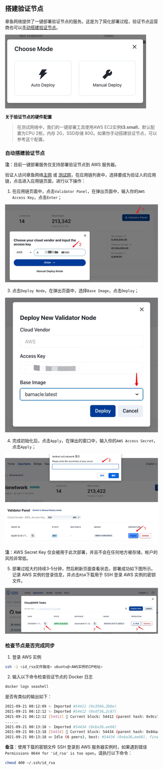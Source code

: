 ## 搭建验证节点

章鱼网络提供了一键部署验证节点的服务。这是为了简化部署过程，验证节点运营商也可以[手动搭建验证节点](./validator-deploy-manually.md)。

![deploy mode](../../maintain/validator_deploy_mode.jpg)

**关于验证节点的硬件配置**

> 在测试网络中，我们的一键部署工具使用AWS EC2实例**t3.small**，默认配置为CPU 2核，内存 2G，SSD存储 80G。如果你手动搭建验证节点，可以参考这个配置。

### 自动搭建验证节点

**注**：目前一键部署服务仅支持部署验证节点到 AWS 服务器。

验证人访问章鱼网络[主网](https://mainnet.oct.network) 或 [测试网](https://testnet.oct.network)，在应用链列表中，选择要成为验证人的应用链，点击进入应用链页面，进行以下操作：

1. 在应用链页面中，点击`Validator Panel`，在弹出页面中，输入你的`AWS Access Key`，点击`Enter`；

![deploy login](../../maintain/validator_deploy_login.jpg)

3. 点击`Deploy Node`，在弹出页面中，选择`Base Image`，点击`Deploy`；

![deploy node](../../maintain/validator_deploy_node.jpg)

4. 完成初始化后，点击`Apply`，在弹出的窗口中，输入你的`AWS Access Secret`，点击`Apply`；

![deploy apply](../../maintain/validator_deploy_apply.jpg)

**注**：AWS Secret Key 仅会被用于此次部署，并且不会在任何地方被存储，帐户的风险非常低。

5. 部署过程大约持续3-5分钟，然后刷新页面查看状态，部署成功如下图所示。记录 AWS 实例的登录信息，并点击`RSA`下载用于 SSH 登录 AWS 实例的密钥文件。

![deploy success](../../maintain/validator_deploy_success.jpg)

### 检查节点是否完成同步

1. 登录 AWS 实例

```bash
ssh -i <id_rsa文件路径> ubuntu@<AWS实例的IP地址>
```

2. 输入以下命令检查验证节点的 Docker 日志

```bash
docker logs seashell
```

是否有类似的输出如下：

```bash
2021-09-21 00:12:09 ✨ Imported #54411 (0x3566…3b0e)
2021-09-21 00:12:12 ✨ Imported #54412 (0xdf36…2c87)
2021-09-21 00:12:12 [54412] 🐙 Current block: 54412 (parent hash: 0x9cc7f31a20793f50cf885835de0e3977a1e080431ebc002469aa176046ba094a)
......
2021-09-21 00:13:18 ✨ Imported #54434 (0xba36…ee68)
2021-09-21 00:13:18 [54434] 🐙 Current block: 54434 (parent hash: 0x84aa3d1b6455859f9503d6ecc70b50b183141fe08f5b0695357e00fe1d24d915)
2021-09-21 00:13:18 💤 Idle (6 peers), best: #54434 (0xba36…ee68), finalized #54431 (0xd194…b319), ⬇ 22.0kiB/s ⬆ 21.9kiB/s
```

**备注**：使用下载的密钥文件 SSH 登录到 AWS 服务器实例时，如果遇到错误`Permissions 0644 for 'id_rsa' is too open`，请执行以下命令：

```bash
chmod 400 ~/.ssh/id_rsa
```


